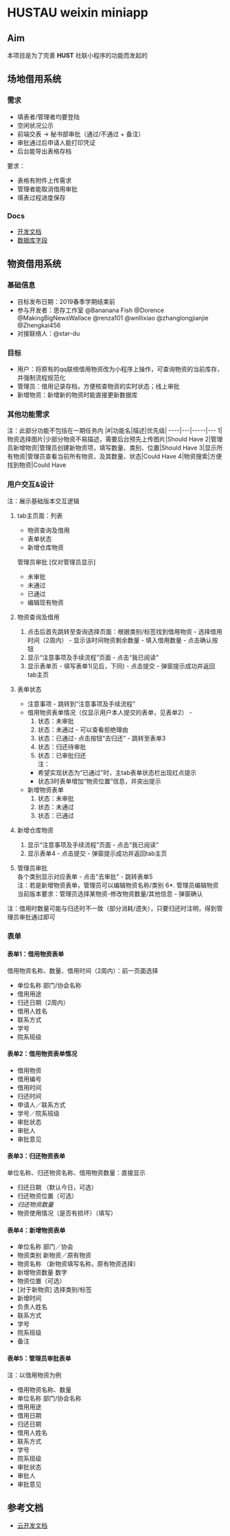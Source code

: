 # HUSTAU weixin miniapp
## Aim
本项目是为了完善 **HUST** 社联小程序的功能而发起的

## 场地借用系统

### 需求

- 填表者/管理者均要登陆
- 空闲状况公示
- 前端交表 -> 秘书部审批（通过/不通过 + 备注）
- 审批通过后申请人能打印凭证
- 后台能导出表格存档

要求：
- 表格有附件上传需求
- 管理者能取消借用审批
- 填表过程进度保存

### Docs

- [开发文档](./docs/facilities.md)
- [数据库字段](./docs/database.md)

## 物资借用系统
### 基础信息
- 目标发布日期：2019春季学期结束前
- 参与开发者：思存工作室
  @Bananana Fish @Dorence @MakingBigNewsWallace @renza101 @wnllixiao
  @zhanglongjianjie @Zhengkai456
- 对接联络人：@star-du 

### 目标
- 用户：将原有的qq联络借用物资改为小程序上操作，可查询物资的当前库存，并强制流程规范化
- 管理员：借用记录存档，方便核查物资的实时状态；线上审批
- 新增物资：新增新的物资时能直接更新数据库

### 其他功能需求
注：此部分功能不包括在一期任务内
|#|功能名|描述|优先级|
----|---|-----|---
1|物资选择图片|少部分物资不易描述，需要后台预先上传图片|Should Have
2|管理员新增物资|管理员创建新物资项，填写数量、类别、位置|Should Have
3|显示所有物资|管理员查看当前所有物资，及其数量、状态|Could Have
4|物资搜索|方便找到物资|Could Have

### 用户交互&设计
注：展示基础版本交互逻辑
1. tab主页面：列表
   - 物资查询及借用
   - 表单状态
   - 新增仓库物资
  
    管理员审批 [仅对管理员显示]
    - 未审批
    - 未通过
    - 已通过
    - 编辑现有物资
2. 物资查询及借用
    1. 点击后首先跳转至查询选择页面：根据类别/标签找到借用物资 - 选择借用时间（2周内） - 显示该时间物资剩余数量 - 填入借用数量 - 点击确认按钮
    2. 显示“注意事项及手续流程”页面 - 点击“我已阅读”
    3. 显示表单页 - 填写表单1(见后，下同) - 点击提交 - 弹窗提示成功并返回tab主页
3. 表单状态
   - 注意事项 - 跳转到“注意事项及手续流程”
   - 借用物资表单情况（仅显示用户本人提交的表单，见表单2） - 
     1. 状态：未审批
     2. 状态：未通过 - 可以查看拒绝理由
     3. 状态：已通过- 点击按钮“去归还” - 跳转至表单3
     4. 状态：归还待审批
     5. 状态：已审批归还  
    注：
      - 希望实现状态为“已通过”时，主tab表单状态栏出现红点提示 
      - 状态3时表单增加“物资位置”信息，并突出提示
   - 新增物资表单
     1. 状态：未审批
     2. 状态：未通过 
     3. 状态：已通过
4. 新增仓库物资
   1. 显示“注意事项及手续流程”页面 - 点击“我已阅读”
   2. 显示表单4 - 点击提交 - 弹窗提示成功并返回tab主页
5. 管理员审批   
   各个类别显示对应表单 - 点击“去审批” - 跳转表单5   
   注：若是新增物资表单，管理员可以编辑物资名称/类别
6*. 管理员编辑物资   
   当前版本要求：管理员选择某物资-修改物资数量/其他信息 - 弹窗确认 

注：借用时数量可能与归还时不一致（部分消耗/遗失），只要归还时注明，得到管理员审批通过即可

### 表单
#### 表单1：借用物资表单
借用物资名称、数量、借用时间（2周内）：前一页面选择
- 单位名称  部门/协会名称
- 借用用途
- 归还日期（2周内）
- 借用人姓名
- 联系方式
- 学号
- 院系班级
#### 表单2：借用物资表单情况
- 借用物资
- 借用编号
- 借用时间
- 归还时间 
- 申请人／联系方式
- 学号／院系班级
- 审批状态
- 审批人
- 审批意见
#### 表单3：归还物资表单
单位名称、归还物资名称、借用物资数量：直接显示
- 归还日期 （默认今日，可选）
- 归还物资位置（可选）
- *归还物资数量*
- 物资使用情况（是否有损坏）（填写）
#### 表单4：新增物资表单
- 单位名称  部门／协会
- 物资类别 新物资／原有物资
- 物资名称 （新物资填写名称，原有物资选择）
- 新增物资数量  数字
- 物资位置（可选）
- [对于新物资] 选择类别/标签
- 新增时间
- 负责人姓名
- 联系方式
- 学号
- 院系班级
- 备注
#### 表单5：管理员审批表单
注：以借用物资为例
- 借用物资名称、数量
- 单位名称  部门/协会名称
- 借用用途
- 借用日期
- 归还日期
- 借用人姓名
- 联系方式
- 学号
- 院系班级
- 审批状态
- 审批人
- 审批意见
     


## 参考文档

+ [云开发文档](https://developers.weixin.qq.com/miniprogram/dev/wxcloud/basis/getting-started.html)


